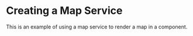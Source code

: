 # Creating a Map Service

This is an example of using a map service to render a map in a component. 
